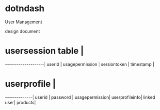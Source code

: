 # dotndash
User Management



design document


# usersession table |
--------------------|
userid              |
usagepermission     |
sersiontoken        |
timestamp           |

# userprofile |
--------------|
userid        |
password      |
usagepermission|
userprofileinfo|
linked user|
products|

